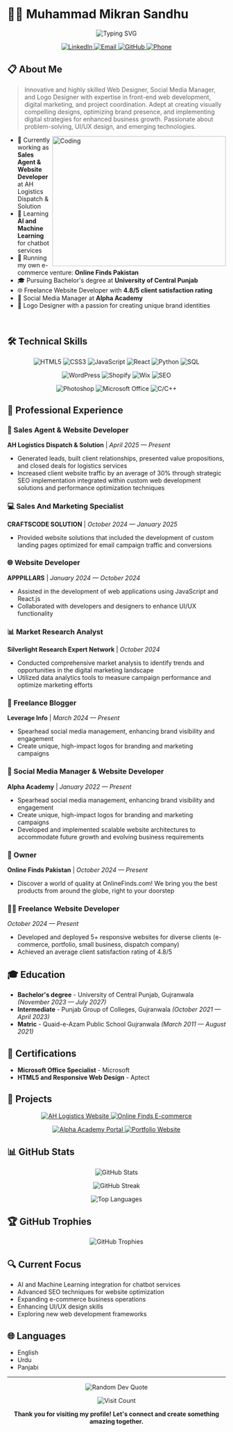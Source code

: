 # 👨‍💻 Muhammad Mikran Sandhu

<p align="center">
  <img src="https://readme-typing-svg.herokuapp.com?font=Fira+Code&size=25&duration=3000&pause=1000&color=2ECC71&center=true&vCenter=true&width=600&lines=Web+Designer;Social+Media+Manager;Logo+Designer;Front-End+Developer;UI%2FUX+Enthusiast" alt="Typing SVG" />
</p>

<div align="center">
  <a href="https://www.linkedin.com/in/m-mikran-sandhu/">
    <img src="https://img.shields.io/badge/LinkedIn-0077B5?style=for-the-badge&logo=linkedin&logoColor=white" alt="LinkedIn" />
  </a>
  <a href="mailto:sandhumikran@gmail.com">
    <img src="https://img.shields.io/badge/Email-D14836?style=for-the-badge&logo=gmail&logoColor=white" alt="Email" />
  </a>
  <a href="https://github.com/M-Mikran-Sandhu">
    <img src="https://img.shields.io/badge/GitHub-100000?style=for-the-badge&logo=github&logoColor=white" alt="GitHub" />
  </a>
  <a href="tel:+923217112944">
    <img src="https://img.shields.io/badge/Phone-2CA5E0?style=for-the-badge&logo=phone&logoColor=white" alt="Phone" />
  </a>
</div>

## 📋 About Me

> Innovative and highly skilled Web Designer, Social Media Manager, and Logo Designer with expertise in front-end web development, digital marketing, and project coordination. Adept at creating visually compelling designs, optimizing brand presence, and implementing digital strategies for enhanced business growth. Passionate about problem-solving, UI/UX design, and emerging technologies.

<img align="right" alt="Coding" width="400" height="300" src="https://cdn.dribbble.com/users/1162077/screenshots/3848914/programmer.gif">

- 🔭 Currently working as **Sales Agent & Website Developer** at AH Logistics Dispatch & Solution
- 🌱 Learning **AI and Machine Learning** for chatbot services
- 💼 Running my own e-commerce venture: **Online Finds Pakistan**
- 🎓 Pursuing Bachelor's degree at **University of Central Punjab**
- 🌐 Freelance Website Developer with **4.8/5 client satisfaction rating**
- 📱 Social Media Manager at **Alpha Academy**
- 🎨 Logo Designer with a passion for creating unique brand identities

<br clear="right">

## 🛠️ Technical Skills

<p align="center">
  <img src="https://img.shields.io/badge/HTML5-E34F26?style=for-the-badge&logo=html5&logoColor=white" alt="HTML5" />
  <img src="https://img.shields.io/badge/CSS3-1572B6?style=for-the-badge&logo=css3&logoColor=white" alt="CSS3" />
  <img src="https://img.shields.io/badge/JavaScript-F7DF1E?style=for-the-badge&logo=javascript&logoColor=black" alt="JavaScript" />
  <img src="https://img.shields.io/badge/React-20232A?style=for-the-badge&logo=react&logoColor=61DAFB" alt="React" />
  <img src="https://img.shields.io/badge/Python-3776AB?style=for-the-badge&logo=python&logoColor=white" alt="Python" />
  <img src="https://img.shields.io/badge/SQL-4479A1?style=for-the-badge&logo=mysql&logoColor=white" alt="SQL" />
</p>

<p align="center">
  <img src="https://img.shields.io/badge/WordPress-21759B?style=for-the-badge&logo=wordpress&logoColor=white" alt="WordPress" />
  <img src="https://img.shields.io/badge/Shopify-7AB55C?style=for-the-badge&logo=shopify&logoColor=white" alt="Shopify" />
  <img src="https://img.shields.io/badge/Wix-0C6EFC?style=for-the-badge&logo=wix&logoColor=white" alt="Wix" />
  <img src="https://img.shields.io/badge/SEO-47A248?style=for-the-badge&logo=google&logoColor=white" alt="SEO" />
</p>

<p align="center">
  <img src="https://img.shields.io/badge/Adobe_Photoshop-31A8FF?style=for-the-badge&logo=adobe-photoshop&logoColor=white" alt="Photoshop" />
  <img src="https://img.shields.io/badge/Microsoft_Office-D83B01?style=for-the-badge&logo=microsoft-office&logoColor=white" alt="Microsoft Office" />
  <img src="https://img.shields.io/badge/C_C++-00599C?style=for-the-badge&logo=c%2B%2B&logoColor=white" alt="C/C++" />
</p>

## 💼 Professional Experience

### 🚀 Sales Agent & Website Developer
**AH Logistics Dispatch & Solution** | *April 2025 — Present*

- Generated leads, built client relationships, presented value propositions, and closed deals for logistics services
- Increased client website traffic by an average of 30% through strategic SEO implementation integrated within custom web development solutions and performance optimization techniques

### 💻 Sales And Marketing Specialist
**CRAFTSCODE SOLUTION** | *October 2024 — January 2025*

- Provided website solutions that included the development of custom landing pages optimized for email campaign traffic and conversions

### 🌐 Website Developer
**APPPILLARS** | *January 2024 — October 2024*

- Assisted in the development of web applications using JavaScript and React.js
- Collaborated with developers and designers to enhance UI/UX functionality

### 📊 Market Research Analyst
**Silverlight Research Expert Network** | *October 2024*

- Conducted comprehensive market analysis to identify trends and opportunities in the digital marketing landscape
- Utilized data analytics tools to measure campaign performance and optimize marketing efforts

### 📝 Freelance Blogger
**Leverage Info** | *March 2024 — Present*

- Spearhead social media management, enhancing brand visibility and engagement
- Create unique, high-impact logos for branding and marketing campaigns

### 🏫 Social Media Manager & Website Developer
**Alpha Academy** | *January 2022 — Present*

- Spearhead social media management, enhancing brand visibility and engagement
- Create unique, high-impact logos for branding and marketing campaigns
- Developed and implemented scalable website architectures to accommodate future growth and evolving business requirements

### 🛒 Owner
**Online Finds Pakistan** | *October 2024 — Present*

- Discover a world of quality at OnlineFinds.com! We bring you the best products from around the globe, right to your doorstep

### 👨‍💻 Freelance Website Developer
*October 2024 — Present*

- Developed and deployed 5+ responsive websites for diverse clients (e-commerce, portfolio, small business, dispatch company)
- Achieved an average client satisfaction rating of 4.8/5

## 🎓 Education

- **Bachelor's degree** - University of Central Punjab, Gujranwala *(November 2023 — July 2027)*
- **Intermediate** - Punjab Group of Colleges, Gujranwala *(October 2021 — April 2023)*
- **Matric** - Quaid-e-Azam Public School Gujranwala *(March 2011 — August 2021)*

## 📜 Certifications

- **Microsoft Office Specialist** - Microsoft
- **HTML5 and Responsive Web Design** - Aptect

## 🌟 Projects

<p align="center">
  <a href="https://github.com/M-Mikran-Sandhu/ah-logistics-website">
    <img src="https://github-readme-stats.vercel.app/api/pin/?username=M-Mikran-Sandhu&repo=ah-logistics-website&theme=dark" alt="AH Logistics Website" />
  </a>
  <a href="https://github.com/M-Mikran-Sandhu/online-finds-ecommerce">
    <img src="https://github-readme-stats.vercel.app/api/pin/?username=M-Mikran-Sandhu&repo=online-finds-ecommerce&theme=dark" alt="Online Finds E-commerce" />
  </a>
</p>

<p align="center">
  <a href="https://github.com/M-Mikran-Sandhu/alpha-academy-portal">
    <img src="https://github-readme-stats.vercel.app/api/pin/?username=M-Mikran-Sandhu&repo=alpha-academy-portal&theme=dark" alt="Alpha Academy Portal" />
  </a>
  <a href="https://github.com/M-Mikran-Sandhu/portfolio-website">
    <img src="https://github-readme-stats.vercel.app/api/pin/?username=M-Mikran-Sandhu&repo=portfolio-website&theme=dark" alt="Portfolio Website" />
  </a>
</p>

## 📊 GitHub Stats

<p align="center">
  <img src="https://github-readme-stats.vercel.app/api?username=M-Mikran-Sandhu&theme=dark&hide_border=false&include_all_commits=true&count_private=true" alt="GitHub Stats" />
</p>
<p align="center">
  <img src="https://github-readme-streak-stats.herokuapp.com/?user=M-Mikran-Sandhu&theme=dark&hide_border=false" alt="GitHub Streak" />
</p>
<p align="center">
  <img src="https://github-readme-stats.vercel.app/api/top-langs/?username=M-Mikran-Sandhu&theme=dark&hide_border=false&include_all_commits=true&count_private=true&layout=compact" alt="Top Languages" />
</p>

## 🏆 GitHub Trophies

<p align="center">
  <img src="https://github-profile-trophy.vercel.app/?username=M-Mikran-Sandhu&theme=radical&no-frame=false&no-bg=false&margin-w=4" alt="GitHub Trophies" />
</p>

## 🔍 Current Focus

- AI and Machine Learning integration for chatbot services
- Advanced SEO techniques for website optimization
- Expanding e-commerce business operations
- Enhancing UI/UX design skills
- Exploring new web development frameworks

## 🌐 Languages

- English
- Urdu
- Panjabi

---

<p align="center">
  <img src="https://quotes-github-readme.vercel.app/api?type=horizontal&theme=radical" alt="Random Dev Quote" />
</p>

<p align="center">
  <img src="https://visitcount.itsvg.in/api?id=M-Mikran-Sandhu&icon=0&color=0" alt="Visit Count" />
</p>

<p align="center">
  <b>Thank you for visiting my profile! Let's connect and create something amazing together.</b>
</p>

<!-- 
Note: To use this README for your GitHub profile:
1. Create a new repository with your username as the repository name (M-Mikran-Sandhu)
2. Add this file as README.md
3. GitHub will automatically display it on your profile page
-->
